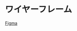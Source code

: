 # ワイヤーフレーム

[Figma](https://www.figma.com/design/NIGEJ6iTx3nz0F2hVqs3IC/%E8%BB%8A%E4%B8%A1%E7%AE%A1%E7%90%86%E3%82%A2%E3%83%97%E3%83%AA%E3%80%80%E3%83%AF%E3%82%A4%E3%83%A4%E3%83%BC%E3%83%95%E3%83%AC%E3%83%BC%E3%83%A0?m=auto&t=rvQZUkKqtGSIMmQ9-6)